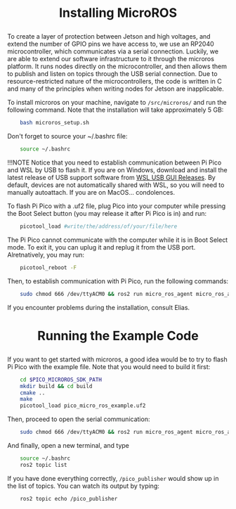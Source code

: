 # <p style="text-align: center;"> Installing MicroROS </p>

To create a layer of protection between Jetson and high voltages, and extend the number of GPIO pins we have access to, we use an RP2040 microcontroller, which communicates via a serial connection. Luckily, we are able to extend our software infrastructure to it through the microros platform. It runs nodes directly on the microcontroller, and then allows them to publish and listen on topics through the USB serial connection. Due to resource-restricted nature of the microcontrollers, the code is written in C and many of the principles when writing nodes for Jetson are inapplicable.

To install microros on your machine, navigate to `/src/microros/` and run the following command. Note that the installation will take approximately 5 GB:

```sh
	bash microros_setup.sh
```

Don't forget to source your ~/.bashrc file:

```sh
	source ~/.bashrc
```

!!!NOTE
	Notice that you need to establish communication between Pi Pico and WSL by USB to flash it. If you are on Windows, download and install the latest release of USB support software from <a href="https://gitlab.com/alelec/wsl-usb-gui/-/releases/">WSL USB GUI Releases</a>. By default, devices are not automatically shared with WSL, so you will need to manually autoattach. If you are on MacOS... condolences.


To flash Pi Pico with a .uf2 file, plug Pico into your computer while pressing the Boot Select button (you may release it after Pi Pico is in) and run:
```sh
	picotool_load #write/the/address/of/your/file/here
```

The Pi Pico cannot communicate with the computer while it is in Boot Select mode. To exit it, you can uplug it and replug it from the USB port. Alretnatively, you may run:
```sh
	picotool_reboot -F
```

Then, to establish communication with Pi Pico, run the following commands:

```sh
	sudo chmod 666 /dev/ttyACM0 && ros2 run micro_ros_agent micro_ros_agent serial --dev /dev/ttyACM0 -b 115200
```

If you encounter problems during the installation, consult Elias.


# <p style="text-align: center;"> Running the Example Code </p>

If you want to get started with microros, a good idea would be to try to flash Pi Pico with the example file. Note that you would need to build it first:
```sh
	cd $PICO_MICROROS_SDK_PATH
	mkdir build && cd build
	cmake ..
	make
	picotool_load pico_micro_ros_example.uf2
```


Then, proceed to open the serial communication:
```sh
	sudo chmod 666 /dev/ttyACM0 && ros2 run micro_ros_agent micro_ros_agent serial --dev /dev/ttyACM0 -b 115200
```

And finally, open a new terminal, and type
```sh
	source ~/.bashrc
	ros2 topic list
```

If you have done everything correctly, `/pico_publisher` would show up in the list of topics. You can watch its output by typing:

```sh
	ros2 topic echo /pico_publisher
```

